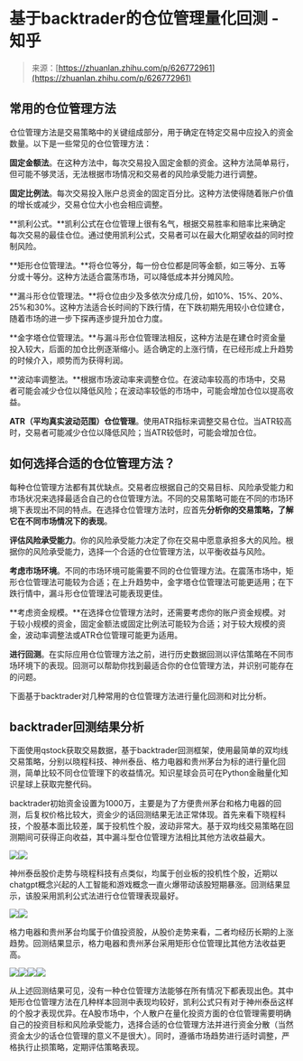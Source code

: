 <!--yml
category: 交易
date: 2023-09-17 20:09:50
-->

# 基于backtrader的仓位管理量化回测 - 知乎

> 来源：[https://zhuanlan.zhihu.com/p/626772961](https://zhuanlan.zhihu.com/p/626772961)

## **常用的仓位管理方法**

仓位管理方法是交易策略中的关键组成部分，用于确定在特定交易中应投入的资金数量。以下是一些常见的仓位管理方法：

**固定金额法**。在这种方法中，每次交易投入固定金额的资金。这种方法简单易行，但可能不够灵活，无法根据市场情况和交易者的风险承受能力进行调整。

**固定比例法**。每次交易投入账户总资金的固定百分比。这种方法使得随着账户价值的增长或减少，交易仓位大小也会相应调整。

**凯利公式。**凯利公式在仓位管理上很有名气，根据交易胜率和赔率比来确定每次交易的最佳仓位。通过使用凯利公式，交易者可以在最大化期望收益的同时控制风险。

**矩形仓位管理法。**将仓位等分，每一份仓位都是同等金额，如三等分、五等分或十等分。这种方法适合震荡市场，可以降低成本并分摊风险。

**漏斗形仓位管理法。**将仓位由少及多依次分成几份，如10%、15%、20%、25%和30%。这种方法适合长时间的下跌行情，在下跌初期先用较小仓位建仓，随着市场的进一步下探再逐步提升加仓力度。

**金字塔仓位管理法。**与漏斗形仓位管理法相反，这种方法是在建仓时资金量投入较大，后面的加仓比例逐渐缩小。适合确定的上涨行情，在已经形成上升趋势的时候介入，顺势而为获得利润。

**波动率调整法。**根据市场波动率来调整仓位。在波动率较高的市场中，交易者可能会减少仓位以降低风险；在波动率较低的市场中，可能会增加仓位以提高收益。

**ATR（平均真实波动范围）仓位管理**。使用ATR指标来调整交易仓位。当ATR较高时，交易者可能减少仓位以降低风险；当ATR较低时，可能会增加仓位。

## **如何选择合适的仓位管理方法？**

每种仓位管理方法都有其优缺点。交易者应根据自己的交易目标、风险承受能力和市场状况来选择最适合自己的仓位管理方法。不同的交易策略可能在不同的市场环境下表现出不同的特点。在选择仓位管理方法时，应首先**分析你的交易策略，了解它在不同市场情况下的表现**。

**评估风险承受能力**。你的风险承受能力决定了你在交易中愿意承担多大的风险。根据你的风险承受能力，选择一个合适的仓位管理方法，以平衡收益与风险。

**考虑市场环境**。不同的市场环境可能需要不同的仓位管理方法。在震荡市场中，矩形仓位管理法可能较为合适；在上升趋势中，金字塔仓位管理法可能更适用；在下跌行情中，漏斗形仓位管理法可能表现更佳。

**考虑资金规模。**在选择仓位管理方法时，还需要考虑你的账户资金规模。对于较小规模的资金，固定金额法或固定比例法可能较为合适；对于较大规模的资金，波动率调整法或ATR仓位管理可能更为适用。

**进行回测**。在实际应用仓位管理方法之前，进行历史数据回测以评估策略在不同市场环境下的表现。回测可以帮助你找到最适合你的仓位管理方法，并识别可能存在的问题。

下面基于backtrader对几种常用的仓位管理方法进行量化回测和对比分析。

## **backtrader回测结果分析**

下面使用qstock获取交易数据，基于backtrader回测框架，使用最简单的双均线交易策略，分别以晓程科技、神州泰岳、格力电器和贵州茅台为标的进行量化回测，简单比较不同仓位管理下的收益情况。知识星球会员可在Python金融量化知识星球上获取完整代码。

backtrader初始资金设置为1000万，主要是为了方便贵州茅台和格力电器的回测，后复权价格比较大，资金少的话回测结果无法正常体现。首先来看下晓程科技，个股基本面比较差，属于投机性个股，波动非常大。基于双均线交易策略在回测期间可获得正向收益，其中漏斗型仓位管理方法相比其他方法收益最大。

![](img/286ae147a6e89ea5f5776e3f57bf9046.png)![](img/4abd7abfa8230daadcecb99dfcb44f2b.png)

神州泰岳股价走势与晓程科技有点类似，均属于创业板的投机性个股，近期以chatgpt概念兴起的人工智能和游戏概念一直火爆带动该股短期暴涨。回测结果显示，该股采用凯利公式法进行仓位管理表现最好。

![](img/8b06d91a8bf8d99175934b187b349859.png)![](img/56b56b905b65af59d92acfec521727cd.png)

格力电器和贵州茅台均属于价值投资股，从股价走势来看，二者均经历长期的上涨趋势。回测结果显示，格力电器和贵州茅台采用矩形仓位管理比其他方法收益更高。

![](img/fa71bc7005bdd78f966d2b250318756d.png)![](img/3d62be0c12966e013bdb16574e9463ac.png)![](img/33e604fc70d2b3992584b4acf2550ae5.png)![](img/e0f25d80fc0f64a7717f309d42bac459.png)

从上述回测结果可见，没有一种仓位管理方法能够在所有情况下都表现出色。其中矩形仓位管理方法在几种样本回测中表现均较好，凯利公式只有对于神州泰岳这样的个股才表现优异。在A股市场中，个人散户在量化投资方面的仓位管理需要明确自己的投资目标和风险承受能力，选择合适的仓位管理方法并进行资金分散（当然资金太少的话仓位管理的意义不是很大）。同时，遵循市场趋势进行适时调整，严格执行止损策略，定期评估策略表现。